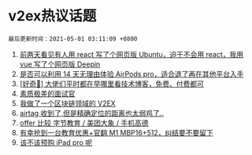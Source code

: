 # v2ex热议话题

`最后更新时间：2021-05-01 03:11:09 +0800`

1. [前两天看见有人用 react 写了个网页版 Ubuntu，迫于不会用 react，我用 vue 写了个网页版 Deepin](https://www.v2ex.com/t/774285)
1. [是否可以利用 14 天无理由体验 AirPods pro，适合退了再在其他平台入手](https://www.v2ex.com/t/774244)
1. [[好奇🤔️] 大佬们平时都在早哪里看技术博客，免费、付费都可](https://www.v2ex.com/t/774306)
1. [素质极差的面试官](https://www.v2ex.com/t/774254)
1. [我做了一个区块链领域的 V2EX](https://www.v2ex.com/t/774318)
1. [airtag 收到了,但是精确定位的距离也太弱鸡了..](https://www.v2ex.com/t/774311)
1. [offer 比较 字节教育 / 美团大象 / 手机高德](https://www.v2ex.com/t/774349)
1. [有幸抢到一台教育优惠+官翻 M1 MBP16+512，纠结要不要留下](https://www.v2ex.com/t/774323)
1. [该不该预购 iPad pro 呢](https://www.v2ex.com/t/774282)

